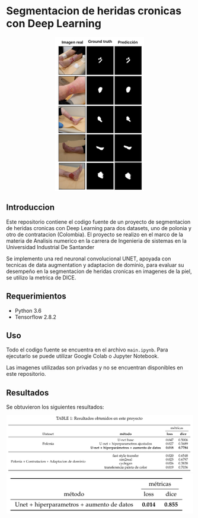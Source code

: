# Segmentacion de heridas cronicas con Deep Learning

<p align="center">
  <img  src="images/resultados.png">
</p>


## Introduccion

Este repositorio contiene el codigo fuente de un proyecto de segmentacion de heridas cronicas con Deep Learning para dos datasets, uno de polonia y otro de contratacion (Colombia). El proyecto se realizo en el marco de la materia de Analisis numerico en la carrera de Ingenieria de sistemas en la Universidad Industrial De Santander

Se implemento una red neuronal convolucional UNET, apoyada con tecnicas de data augmentation y adaptacion de dominio, para evaluar su desempeño en la segmentacion de heridas cronicas en imagenes de la piel, se utilizo la metrica de DICE.

## Requerimientos

- Python 3.6
- Tensorflow 2.8.2

## Uso

Todo el codigo fuente se encuentra en el archivo `main.ipynb`. Para ejecutarlo se puede utilizar Google Colab o Jupyter Notebook.

Las imagenes utilizadas son privadas y no se encuentran disponibles en este repositorio. 

## Resultados

Se obtuvieron los siguientes resultados:

![tabla 1](images/table1.png)
![tabla 2](images/table2.png)
